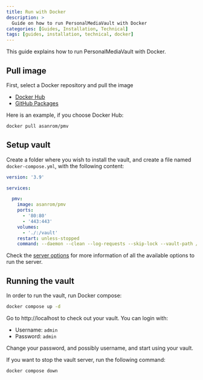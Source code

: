 ```yaml
---
title: Run with Docker
description: >
  Guide on how to run PersonalMediaVault with Docker
categories: [Guides, Installation, Technical]
tags: [guides, installation, technical, docker]
---
```


This guide explains how to run PersonalMediaVault with Docker.

## Pull image

First, select a Docker repository and pull the image

 - [Docker Hub](https://hub.docker.com/r/asanrom/pmv)
 - [GitHub Packages](https://github.com/AgustinSRG/PersonalMediaVault/pkgs/container/personalmediavault)

Here is an example, if you choose Docker Hub:

```sh
docker pull asanrom/pmv
```

## Setup vault

Create a folder where you wish to install the vault, and create a file named `docker-compose.yml`, with the following content:

```yaml
version: '3.9'

services:

  pmv:
    image: asanrom/pmv
    ports:
      - '80:80'
      - '443:443'
    volumes:
      - './:/vault'
    restart: unless-stopped
    command: --daemon --clean --log-requests --skip-lock --vault-path /vault
```

Check the [server options](/docs/technical-documentation/server-options/) for more information of all the available options to run the server.

## Running the vault

In order to run the vault, run Docker compose:

```sh
docker compose up -d
```

Go to http://localhost to check out your vault. You can login with:

 - Username: `admin`
 - Password: `admin`

Change your password, and possibly username, and start using your vault.

If you want to stop the vault server, run the following command:

```sh
docker compose down
```
